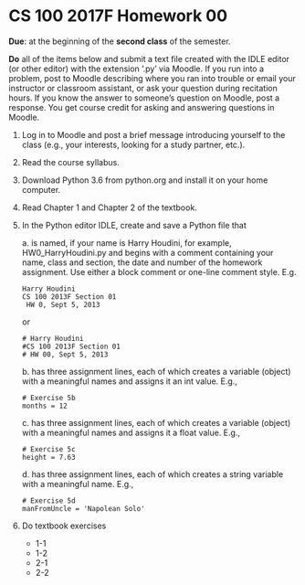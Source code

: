 # CS 100 2017F Homework 00
**Due**: at the beginning of the **second class** of the semester. 

**Do** all of the items below and submit a text file created with the IDLE editor (or other editor) with the extension ‘.py’ via Moodle. If you run into a problem, post to Moodle describing where you ran into trouble or email your instructor or classroom assistant, or ask your question during recitation hours. If you know the answer to someone’s question on Moodle, post a response. You get course credit for asking and answering questions in Moodle.

1.	Log in to Moodle and post a brief message introducing yourself to the class (e.g., your interests, looking for a study partner, etc.). 
2.	Read the course syllabus.
3.	Download Python 3.6 from python.org and install it on your home computer.
4.	Read Chapter 1 and Chapter 2 of the textbook.
5.	In the Python editor IDLE, create and save a Python file that
    
    a.	is named, if your name is Harry Houdini, for example, HW0_HarryHoudini.py and begins with a comment containing your name, class and section, the date and number of the homework assignment. Use either a block comment or one-line comment style. E.g.
 
    ``` 
    Harry Houdini
    CS 100 2013F Section 01
     HW 0, Sept 5, 2013
    ```

    or

    ```
    # Harry Houdini
    #CS 100 2013F Section 01
    # HW 00, Sept 5, 2013
    ```

    b.	has three assignment lines, each of which creates a variable (object) with a meaningful names and assigns it an int value. E.g., 
    ```
    # Exercise 5b
    months = 12
    ```

    c.	has three assignment lines, each of which creates a variable (object) with a meaningful names and assigns it a float value. E.g., 
    ```
    # Exercise 5c
    height = 7.63
    ```
    d.	has three assignment lines, each of which creates a string variable with a meaningful name. E.g., 
    
    ```
    # Exercise 5d
    manFromUncle = 'Napolean Solo'
    ```

6.	Do textbook exercises
 
    - 1-1
    - 1-2 
    - 2-1 
    - 2-2 

